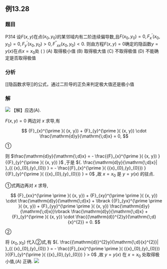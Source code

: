 ## 例13.28
### 题目
P314 设$F( {x, y})$在点$( {{x}_{0},{y}_{0}})$的某邻域内有二阶连续偏导数,且$F( {{x}_{0},{y}_{0}}) = 0,{F}_{x}^{\prime }( {{x}_{0},{y}_{0}}) = 0,{F}_{y}^{\prime }( {{x}_{0},{y}_{0}}) > 0,{F}^{\prime \prime }{}_{xx}( {{x}_{0},{y}_{0}}) < 0$. 则由方程$F( {x, y}) = 0$确定的隐函数$y = y( x)$在点$x = {x}_{0}$处 ( )
(A) 取得极小值 
(B) 取得极大值
(C) 不取得极值 
(D) 不能确定是否取得极值
### 分析
[[隐函数求导]]的公式，通过二阶导的正负来判定极大值还是极小值
### 解
![](https://img.hwenyi.live/202410261936094.webp)
【解】应选(A).

$F( {x, y}) = 0$ 两边对 $x$ 求导,有

$$
{F}_{x}^{\prime }( {x, y}) + {F}_{y}^{\prime }( {x, y}) \cdot \frac{\mathrm{d}y}{\mathrm{\;d}x} = 0,
$$

①

则 $\frac{\mathrm{d}y}{\mathrm{\;d}x} = - \frac{{F}_{x}^{\prime }( {x, y}) }{{F}_{y}^{\prime }( {x, y}) }$ ,于是 ${. \frac{\mathrm{d}y}{\mathrm{\;d}x}| }_{( {x}_{0},{y}_{0}) } = - \frac{{F}_{x}^{\prime }( {{x}_{0},{y}_{0}}) }{{F}_{y}^{\prime }( {{x}_{0},{y}_{0}}) } = 0$ ,故 $x = {x}_{0}$ 是 $y = y( x)$ 的驻点.

①式两边再对 $x$ 求导,

$$
{F}_{xx}^{\prime \prime }( {x, y}) + {F}_{xy}^{\prime \prime }( {x, y}) \cdot \frac{\mathrm{d}y}{\mathrm{\;d}x} + \lbrack {{F}_{yx}^{\prime \prime }( {x, y}) + {F}_{yy}^{\prime \prime }( {x, y}) \frac{\mathrm{d}y}{\mathrm{\;d}x}}\rbrack \frac{\mathrm{d}y}{\mathrm{\;d}x} + {F}_{y}^{\prime }( {x, y}) \cdot \frac{{\mathrm{d}}^{2}y}{\mathrm{\;d}{x}^{2}} = 0.
$$

②

将 $( {{x}_{0},{y}_{0}})$ 代入②式,有 ${. \frac{{\mathrm{d}}^{2}y}{\mathrm{\;d}{x}^{2}}| }_{( {x}_{0},{y}_{0}) } = - \frac{{F}_{xx}^{\prime \prime }( {{x}_{0},{y}_{0}}) }{{F}_{y}^{\prime }( {{x}_{0},{y}_{0}}) } > 0$ ,故 $y = y( x)$ 在 $x = {x}_{0}$ 处取得极小值,(A) 正确.
![](https://img.hwenyi.live/202410261931939.webp)
